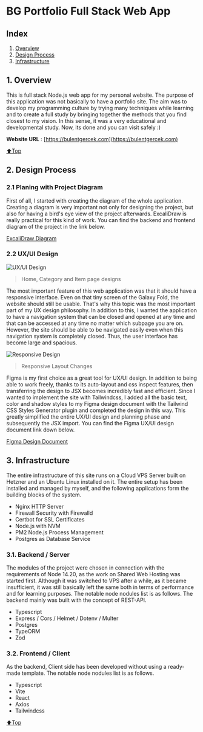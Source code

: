 # BG Portfolio Full Stack Web App<a name="0"></a>

## Index

1. [Overview](#1)
2. [Design Process](#2)
3. [Infrastructure](#3)

## 1. Overview<a name="1"></a>

This is full stack Node.js web app for my personal website. The purpose of this application was not basically to have a
portfolio site. The aim was to develop my programming culture by trying many techniques while learning and to create a
full study by bringing together the methods that you find closest to my vision. In this sense, it was a very educational
and developmental study. Now, its done and you can visit safely :)

**Website URL** : [https://bulentgercek.com](https://bulentgercek.com)

[⬆Top](#0)

## 2. Design Process<a name="2"></a>

### 2.1 Planing with Project Diagram<a name=2.1></a>

First of all, I started with creating the diagram of the whole application. Creating a diagram is very important not
only for designing the project, but also for having a bird's eye view of the project afterwards. ExcaliDraw is really
practical for this kind of work. You can find the backend and frontend diagram of the project in the link below.

[ExcaliDraw Diagram](https://excalidraw.com/#json=w7U5dB3xC5tHorF0vzTdJ,vdoMiVrPfkJi9uorDpVObw)

### 2.2 UX/UI Design<a name="2.2"></a>

![UX/UI Design](https://bulentgercek.com/uploads/1684526817711-bg_portfolio_05_uxui.png)

> Home, Category and Item page designs

The most important feature of this web application was that it should have a responsive interface. Even on that tiny
screen of the Galaxy Fold, the website should still be usable. That's why this topic was the most important part of my
UX design philosophy. In addition to this, I wanted the application to have a navigation system that can be closed and
opened at any time and that can be accessed at any time no matter which subpage you are on. However, the site should be
able to be navigated easily even when this navigation system is completely closed. Thus, the user interface has become
large and spacious.

![Responsive Design](https://bulentgercek.com/uploads/1684527634587-bg_portfolio_04_responsive.png)

> Responsive Layout Changes

Figma is my first choice as a great tool for UX/UI design. In addition to being able to work freely, thanks to its
auto-layout and css inspect features, then transferring the design to JSX becomes incredibly fast and efficient. Since I
wanted to implement the site with Tailwindcss, I added all the basic text, color and shadow styles to my Figma design
document with the Tailwind CSS Styles Generator plugin and completed the design in this way. This greatly simplified the
entire UX/UI design and planning phase and subsequently the JSX import. You can find the Figma UX/UI design document
link down below.

[Figma Design Document](https://www.figma.com/file/wdl51nPNboUFB99sJ6M0rs/BG-Portfolio?type=design&node-id=67%3A2&t=grt8tlqdWWqyc3WQ-1)

## 3. Infrastructure<a name="3"></a>

The entire infrastructure of this site runs on a Cloud VPS Server built on Hetzner and an Ubuntu Linux installed on it.
The entire setup has been installed and managed by myself, and the following applications form the building blocks of
the system.

- Nginx HTTP Server
- Firewall Security with Firewalld
- Certbot for SSL Certificates
- Node.js with NVM
- PM2 Node.js Process Management
- Postgres as Database Service

### 3.1. Backend / Server<a name="3.1"></a>

The modules of the project were chosen in connection with the requirements of Node 14.20, as the work on Shared Web
Hosting was started first. Although it was switched to VPS after a while, as it became insufficient, it was still
basically left the same both in terms of performance and for learning purposes. The notable node nodules list is as
follows. The backend mainly was built with the concept of REST-API.

- Typescript
- Express / Cors / Helmet / Dotenv / Multer
- Postgres
- TypeORM
- Zod

### 3.2. Frontend / Client<a name="3.2"></a>

As the backend, Client side has been developed without using a ready-made template. The notable node nodules list is as
follows.

- Typescript
- Vite
- React
- Axios
- Tailwindcss

[⬆Top](#0)
